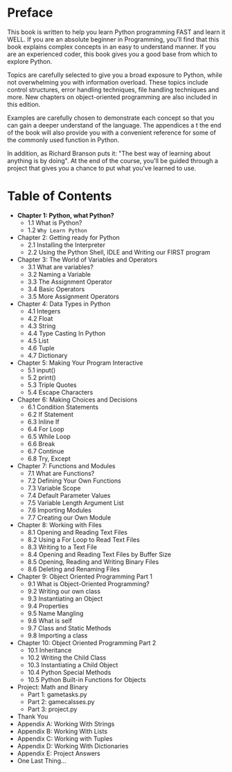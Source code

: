 # Preface
This book is written to help you learn Python programming FAST and learn it WELL. If you are an absolute beginner in Programming, you'll find that this book explains complex concepts in an easy to understand manner. If you are an experienced coder, this book gives you a good base from which to explore Python.

Topics are carefully selected to give you a broad exposure to Python, while not overwhelming you with information overload. These topics include control structures, error handling techniques, file handling techniques and more. New chapters on object-oriented programming are also included in this edition.

Examples are carefully chosen to demonstrate each concept so that you can gain a deeper understand of the language. The appendices a t the end of the book will also provide you with a convenient reference for some of the commonly used function in Python.

In addition, as Richard Branson puts it: "The best way of learning about anything is by doing". At the end of the course, you'll be guided through a project that gives you a chance to put what you've learned to use.

# Table of Contents
- **Chapter 1: Python, what Python?**
  - 1.1 What is Python?
  - 1.2 `Why Learn Python`
- Chapter 2: Getting ready for Python
  - 2.1 Installing the Interpreter
  - 2.2 Using the Python Shell, IDLE and Writing our FIRST program
- Chapter 3: The World of Variables and Operators
  - 3.1 What are variables?
  - 3.2 Naming a Variable
  - 3.3 The Assignment Operator
  - 3.4 Basic Operators
  - 3.5 More Assignment Operators
- Chapter 4: Data Types in Python
  - 4.1 Integers
  - 4.2 Float
  - 4.3 String
  - 4.4 Type Casting In Python
  - 4.5 List
  - 4.6 Tuple
  - 4.7 Dictionary
- Chapter 5: Making Your Program Interactive
  - 5.1 input()
  - 5.2 print()
  - 5.3 Triple Quotes
  - 5.4 Escape Characters
- Chapter 6: Making Choices and Decisions
  - 6.1 Condition Statements
  - 6.2 If Statement
  - 6.3 Inline If
  - 6.4 For Loop
  - 6.5 While Loop
  - 6.6 Break
  - 6.7 Continue
  - 6.8 Try, Except
- Chapter 7: Functions and Modules
  - 7.1 What are Functions?
  - 7.2 Defining Your Own Functions
  - 7.3 Variable Scope
  - 7.4 Default Parameter Values
  - 7.5 Variable Length Argument List
  - 7.6 Importing Modules
  - 7.7 Creating our Own Module
- Chapter 8: Working with Files
  - 8.1 Opening and Reading Text Files
  - 8.2 Using a For Loop to Read Text Files
  - 8.3 Writing to a Text File
  - 8.4 Opening and Reading Text Files by Buffer Size
  - 8.5 Opening, Reading and Writing Binary Files
  - 8.6 Deleting and Renaming Files
- Chapter 9: Object Oriented Programming Part 1
  - 9.1 What is Object-Oriented Programming?
  - 9.2 Writing our own class
  - 9.3 Instantiating an Object
  - 9.4 Properties
  - 9.5 Name Mangling
  - 9.6 What is self
  - 9.7 Class and Static Methods
  - 9.8 Importing a class
- Chapter 10: Object Oriented Programming Part 2
  - 10.1 Inheritance
  - 10.2 Writing the Child Class
  - 10.3 Instantiating a Child Object
  - 10.4 Python Special Methods
  - 10.5 Python Built-in Functions for Objects
- Project: Math and Binary
  - Part 1: gametasks.py
  - Part 2: gamecalsses.py
  - Part 3: project.py
- Thank You
- Appendix A: Working With Strings
- Appendix B: Working With Lists
- Appendix C: Working with Tuples
- Appendix D: Working With Dictionaries
- Appendix E: Project Answers
- One Last Thing...
